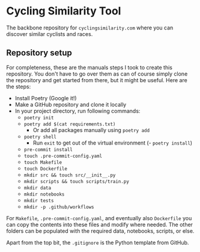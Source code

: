 # Cycling Similarity Tool

The backbone repository for `cyclingsimilarity.com` where you can discover similar cyclists and races.

## Repository setup

For completeness, these are the manuals steps I took to create this repository. You don't have to go over them as can of course simply clone the repository and get started from there, but it might be useful. Here are the steps:

- Install Poetry (Google it!)
- Make a GitHub repository and clone it locally
- In your project directory, run following commands:
    - `poetry init`
    - `poetry add $(cat requirements.txt)`
        - Or add all packages manually using `poetry add`
    - `poetry shell`
        - Run `exit` to get out of the virtual environment
    (- `poetry install`)
    - `pre-commit install`
    - `touch .pre-commit-config.yaml`
    - `touch Makefile`
    - `touch Dockerfile`
    - `mkdir src && touch src/__init__.py`
    - `mkdir scripts && touch scripts/train.py`
    - `mkdir data`
    - `mkdir notebooks`
    - `mkdir tests`
    - `mkdir -p .github/workflows`

For `Makefile`, `.pre-commit-config.yaml`, and eventually also `Dockerfile` you can copy the contents into these files and modify where needed. The other folders can be populated with the required data, notebooks, scripts, or else.

Apart from the top bit, the `.gitignore` is the Python template from GitHub.